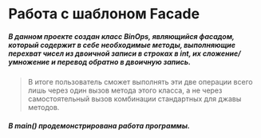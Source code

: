 # Работа с шаблоном Facade

##### В данном проекте создан класс BinOps, являющийся фасадом, который содержит в себе необходимые методы, выполняющие перехват чисел из двоичной записи в строках в int, их сложение/умножение и перевод обратно в двоичную запись.
>В итоге пользователь сможет выполнять эти две операции всего лишь через один вызов метода этого класса, а не через самостоятельный вызов комбинации стандартных для джавы методов.
##### В main() продемонстрирована работа программы.
